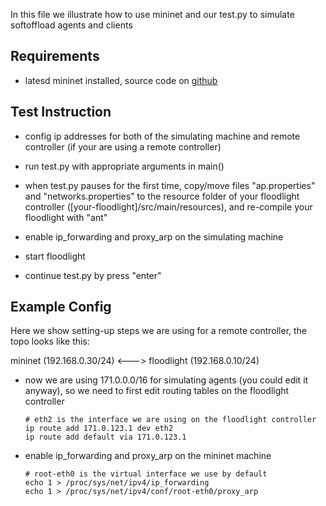 In this file we illustrate how to use mininet and our test.py to simulate softoffload agents and clients

## Requirements

* latesd mininet installed, source code on [github](https://github.com/mininet/mininet)

## Test Instruction

* config ip addresses for both of the simulating machine and remote controller (if your are using a remote controller)

* run test.py with appropriate arguments in main()

* when test.py pauses for the first time, copy/move files "ap.properties" and "networks.properties" to the resource folder of your floodlight controller ([your-floodlight]/src/main/resources), and re-compile your floodlight with "ant"

* enable ip_forwarding and proxy_arp on the simulating machine

* start floodlight

* continue test.py by press "enter"

## Example Config

Here we show setting-up steps we are using for a remote controller, the topo looks like this:

  mininet (192.168.0.30/24) <---> floodlight (192.168.0.10/24)


* now we are using 171.0.0.0/16 for simulating agents (you could edit it anyway), so we need to first edit routing tables on the floodlight controller

  ```
  # eth2 is the interface we are using on the floodlight controller
  ip route add 171.0.123.1 dev eth2
  ip route add default via 171.0.123.1
  ```



* enable ip_forwarding and proxy_arp on the mininet machine

    ```
    # root-eth0 is the virtual interface we use by default
    echo 1 > /proc/sys/net/ipv4/ip_forwarding
    echo 1 > /proc/sys/net/ipv4/conf/root-eth0/proxy_arp
    ```






